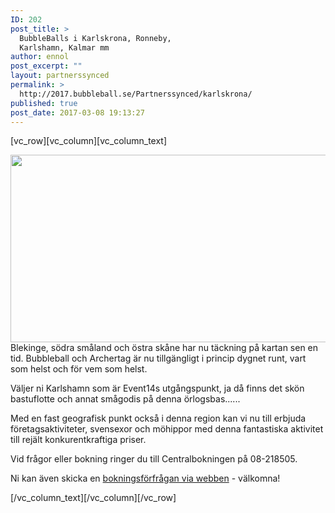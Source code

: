 ```yaml
---
ID: 202
post_title: >
  BubbleBalls i Karlskrona, Ronneby,
  Karlshamn, Kalmar mm
author: ennol
post_excerpt: ""
layout: partnerssynced
permalink: >
  http://2017.bubbleball.se/Partnerssynced/karlskrona/
published: true
post_date: 2017-03-08 19:13:27
---
```

[vc_row][vc_column][vc_column_text]
<div id="block_container_93923595" class="block_container presentation_image_block">
<div id="block_93923595">
<div class="h24_normal_text"></div>
</div>
</div>
<div id="block_container_89654250" class="block_container standard_text_block text_block">
<div id="block_89654250">
<div id="block_89654250_text_content" class="text_content">

<img class="alignnone size-full wp-image-1186" src="http://2017.bubbleball.se/wp-content/uploads/2017/03/web-Bubbleball-och-archerytag-karlskrona-ronneby-karlshamn.jpg" alt="" width="1200" height="300" />Blekinge, södra småland och östra skåne har nu täckning på kartan sen en tid.
Bubbleball och Archertag är nu tillgängligt i princip dygnet runt, vart som helst och för vem som helst.

Väljer ni Karlshamn som är Event14s utgångspunkt, ja då finns det skön bastuflotte och annat smågodis på denna örlogsbas......

Med en fast geografisk punkt också i denna region kan vi nu till erbjuda företagsaktiviteter, svensexor och möhippor med denna fantastiska aktivitet till rejält konkurentkraftiga priser.

Vid frågor eller bokning ringer du till Centralbokningen på 08-218505.

Ni kan även skicka en <a href="http://www.bubbleball.se/boka/bokningsformul%C3%A4r-24254264">bokningsförfrågan via webben</a> - välkomna!

</div>
</div>
</div>
[/vc_column_text][/vc_column][/vc_row]